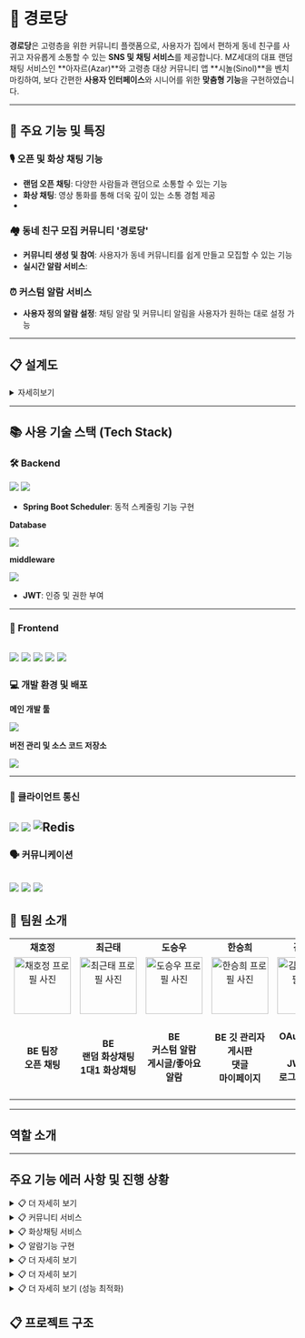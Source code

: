 # 🏡 경로당


**경로당**은 고령층을 위한 커뮤니티 플랫폼으로, 사용자가 집에서 편하게 동네 친구를 사귀고 자유롭게 소통할 수 있는 **SNS 및 채팅 서비스**를 제공합니다.
 MZ세대의 대표 랜덤 채팅 서비스인 **아자르(Azar)**와 고령층 대상 커뮤니티 앱 **시놀(Sinol)**을 벤치마킹하여, 
 보다 간편한 **사용자 인터페이스**와 시니어를 위한 **맞춤형 기능**을 구현하였습니다.

---
## 📌 주요 기능 및 특징

### 🎙️ 오픈 및 화상 채팅 기능
- **랜덤 오픈 채팅**: 다양한 사람들과 랜덤으로 소통할 수 있는 기능  
- **화상 채팅**: 영상 통화를 통해 더욱 깊이 있는 소통 경험 제공
- 
### 🏘️ 동네 친구 모집 커뮤니티 '경로당'
- **커뮤니티 생성 및 참여**: 사용자가 동네 커뮤니티를 쉽게 만들고 모집할 수 있는 기능  
- **실시간 알람 서비스**: 

### ⏰ 커스텀 알람 서비스
- **사용자 정의 알람 설정**: 채팅 알람 및 커뮤니티 알림을 사용자가 원하는 대로 설정 가능 
  
---
## 📋 설계도
<details>
<summary>자세히보기</summary>

### ERD

![너의 손주는 (2)](https://github.com/user-attachments/assets/d1b2f05a-3d27-4faf-a531-ef91d3b90f65)

---

### 유즈케이스 다이어그램

![user case 다이어그램-페이지-1의 복사본 drawio](https://github.com/user-attachments/assets/25890621-e0ab-47c9-8c5f-5ac57bec795b)

---

### 시퀀스 다이어그램

![시퀀스 다이어그램 (2)](https://github.com/user-attachments/assets/0ad6faa8-b5ce-4aab-b3ce-5e40fb40bd76)



</details>

---

## 📚 사용 기술 스택 (Tech Stack)

### 🛠 Backend

 <img src="https://img.shields.io/badge/Java-007396?style=for-the-badge&logo=Java&logoColor=white">
 <img src="https://img.shields.io/badge/Spring Boot-6DB33F?style=for-the-badge&logo=spring boot&logoColor=white">

   - **Spring Boot Scheduler**: 동적 스케줄링 기능 구현
 
<strong>Database</strong>

  <img src="https://img.shields.io/badge/My Sql-4479A1?style=for-the-badge&logo=mysql&logoColor=white"> 
  
<strong>middleware</strong>
 
  <img src="https://img.shields.io/badge/redis-%23DD0031.svg?style=for-the-badge&logo=redis&logoColor=white">

  


- **JWT**: 인증 및 권한 부여
---

### 🎨 Frontend
<img src="https://img.shields.io/badge/html5-E34F26?style=for-the-badge&logo=html5&logoColor=white">  <img src="https://img.shields.io/badge/css3-1572B6?style=for-the-badge&logo=css3&logoColor=white">  <img src="https://img.shields.io/badge/Thymeleaf-005F0F?style=for-the-badge&logo=Thymeleaf&logoColor=white">  <img src="https://img.shields.io/badge/CKEditor-0287D0?style=for-the-badge&logo=ckeditor4&logoColor=white">
<img src="https://img.shields.io/badge/javascript-%23323330.svg?style=for-the-badge&logo=javascript&logoColor=%23F7DF1E"> 
---

### 💻 개발 환경 및 배포

<strong>메인 개발 툴</strong>

 <img src="https://img.shields.io/badge/IntelliJ IDEA -000000?style=for-the-badge&logo=intellijidea&logoColor=white">
  
 <strong>버전 관리 및 소스 코드 저장소  </strong>
 
  <img src="https://img.shields.io/badge/GitHub -181717?style=for-the-badge&logo=github&logoColor=white">
  
---

### 📡 클라이언트 통신
 <img src="https://img.shields.io/badge/WebSocket API-색상?style=for-the-badge&logo=rsocket&logoColor=white"> <img src="https://img.shields.io/badge/webrtc -333333?style=for-the-badge&logo=webrtc&logoColor=white">  ![Redis](https://img.shields.io/badge/redis-%23DD0031.svg?style=for-the-badge&logo=redis&logoColor=white)
---

### 🗣 커뮤니케이션
 <img src="https://img.shields.io/badge/Notion-%23000000.svg?style=for-the-badge&logo=notion&logoColor=white"> <img src="https://img.shields.io/badge/Zoom-2D8CFF?style=for-the-badge&logo=zoom&logoColor=white"> <img src="https://img.shields.io/badge/Discord-%235865F2.svg?style=for-the-badge&logo=discord&logoColor=white">
---


## 📌 팀원 소개

<table>
  <tbody>
    <!-- 첫 번째 행: 팀원 이름 -->
    <tr>
      <td align="center"><b>채호정</b></td>
      <td align="center"><b>최근태</b></td>
      <td align="center"><b>도승우</b></td>
      <td align="center"><b>한승희</b></td>
      <td align="center"><b>김강민</b></td>
    </tr>
    <tr>
      <td align="center">
        <a href="https://github.com/Hojeong016">
          <img src="https://avatars.githubusercontent.com/Hojeong016" width="100px;" alt="채호정 프로필 사진"/>
        </a>
      </td>
      <td align="center">
        <a href="https://github.com/MagongDo">
           <img src="https://avatars.githubusercontent.com/RooDu" width="100px;" alt="최근태 프로필 사진"/>
        </a>
      </td>
      <td align="center">
        <a href="https://github.com/RooDu">
        <img src="https://avatars.githubusercontent.com/MagongDo" width="100px;" alt="도승우 프로필 사진"/>
        </a>
      </td>
      <td align="center">
        <a href="https://github.com/SeungHuiHan">
          <img src="https://avatars.githubusercontent.com/SeungHuiHan" width="100px;" alt="한승희 프로필 사진"/>
        </a>
      </td>
      <td align="center">
        <a href="https://github.com/adorahelen">
          <img src="https://avatars.githubusercontent.com/adorahelen" width="100px;" alt="김강민 프로필 사진"/>
        </a>
      </td>
    </tr>
    <tr>
      <td align="center"><b>BE 팀장<br/>오픈 채팅</b></td>
      <td align="center"><b>BE<br/>랜덤 화상채팅<br/>1대1 화상채팅</b></td>
      <td align="center"><b>BE<br/>커스텀 알람<br/>게시글/좋아요 알람</b></td>
      <td align="center"><b>BE 깃 관리자<br/>게시판<br/>댓글<br/>마이페이지</b></td>
      <td align="center"><b>BE<br/>OAuth2 로그인<br/>JWT토큰<br/>로그인/회원가입</b></td>
    </tr>
  </tbody>
</table>

---

## 역할 소개 

 




---
## 주요 기능 에러 사항 및 진행 상황 


<details>
<summary>📋 더 자세히 보기</summary>

-작성

</details>

<details>
<summary>📋 커뮤니티 서비스 </summary>

### 🔍 미리 보기
- [게시글](#게시글)
- [댓글](#댓글)
- [마이 페이지](#마이-페이지)
- [해결해야할 점](#해결해야할-점)
- [추가 구현할 것](#추가-구현할-것)
- [더보기](#더보기)

### 게시글 
#### 게시글 목록
![image](https://github.com/user-attachments/assets/34bae5d1-9f2c-466f-ad81-67e004924279)
- 메인 페이지에서 경로당에 입장하면 게시글 목록이 나옵니다.
- 게시글 번호, 게시글 내용, 작성자(이메일), 작성일, 조회수, 좋아요 개수를 확인할 수 있습니다.
- 게시글 내용을 클릭하면 해당 게시글 단일 조회가 가능합니다.
- 한페이지가 게시글 목록 10개 조회가 가능하고 페이징 기능을 통해 페이지를 넘길 수 있습니다.

  
#### 새 글 등록
![image](https://github.com/user-attachments/assets/021cc8ec-f3d8-4880-9301-6556f5d9f9be)
- 웹 기반 텍스트 에디터인 CKEditor를 사용해서 내용을 작성할 수 있습니다.


#### 글 수정 시
![image](https://github.com/user-attachments/assets/9408f5e7-a015-4301-ac40-aa4456b20de0)
- 등록한 글을 수정시에 이미지를 올릴 수 있습니다.

#### 게시글 단일 조회
![image](https://github.com/user-attachments/assets/9d110ad9-c318-4bcb-9b9a-bfa98f3eed17)
- 해당 게시글 작성자만 수정, 삭제 버튼이 보입니다.
- 게시글 제목, 작성자 프로필 사진, 작성자(이메일), 작성일, 조회수, 게시글 내용, 좋아요, 댓글 수, 댓글이 나옵니다.
---

### 댓글
![image](https://github.com/user-attachments/assets/60b1153f-28ed-4065-8971-55d4fb09b94a)
- 현자 사용자의 이메일과 프로필 사진이 보입니다.
- 댓글을 등록하면 실시간으로 렌더링이 됩니다.
- 댓글에 대댓글을 작성할 수 있습니다.
- 댓글과 대댓글의 색이 구분됩니다.
- 현재 사용자가 작성한 댓글에만 수정, 삭제 버튼이 보입니다.
- 댓글을 삭제하면 '삭제된 댓글입니다'로 표시됩니다.
---

### 마이 페이지
#### 마이페이지의 메인
![image](https://github.com/user-attachments/assets/d3547c8b-a292-4ee0-8c99-5ccc2a883961)
- 회원 정보 수정, 현재사용자가 작성한 게시글, 댓글, 좋아요한 게시글 페이지로 이동이 가능합니다.
- 탈퇴하기 버튼이 존재합니다.

#### 회원 정보 수정 페이지
![image](https://github.com/user-attachments/assets/070c9d5d-236a-44c9-8794-b695dde6eeb4)
- 프로필 사진이 수정 가능합니다

#### 사용자가 작성한 게시글 목록 페이지
![image](https://github.com/user-attachments/assets/70ace36b-70f4-4435-81cc-f71b1aaf3cae)
- 현재 사용자가 작성한 게시글 목록 확인이 가능합니다.
- 게시글 제목을 누르면 해당 게시글 페이지로 이동합니다.

#### 사용자가 작성한 댓글 목록 페이지
![image](https://github.com/user-attachments/assets/6819b8b7-492a-4fe9-a2db-16d568f87942)
- 현재 사용자가 작성한 댓글 목록 확인이 가능합니다.
- 해당 댓글 내용, 작성일, 게시글 제목 확인이 가능합니다.
- 댓글을 누르면 해당 댓글이 작성된 게시글 페이지로 이동합니다.

#### 사용자가 좋아요한 게시글 목록 페이지
![image](https://github.com/user-attachments/assets/4a2e8688-64e4-4dcd-a2ff-a9a2d5719fd6)
- 사용자가 좋아요한 게시글 목록 확인이 가능합니다.
- 게시글 제목을 누르면 해당 게시글 페이지로 이동합니다.

#### 탈퇴하기
![image](https://github.com/user-attachments/assets/08d2fcb6-d10c-4ff5-9fd7-166d2eb8477d)
- 탈퇴하기 버튼을 누르면 디비에서 사용자의 정보가 사라집니다.

![image](https://github.com/user-attachments/assets/e166532e-193a-4ac5-a005-c0868b4959d3)
- 탈퇴한 사용자가 작성한 게시글의 작성자는 '탈퇴한 사용자입니다.'로 표시됩니다.
---

### 해결해야할 점
- 새 글 등록 시 이미지 업로드가 실패하는 문제가 있었습니다. 이는 게시글 ID가 자동 생성된 후 그 ID를 기반으로 이미지 객체를 생성하고 저장하는 로직이었기 때문에, 아직 저장되지 않은 게시글에 이미지를 첨부하려다 보니 생긴 문제입니다. 현재 글 수정시에만 이미지 등록이 가능한 상태입니다.
- 댓글 목록을 js에 많이 의존하여 코드를 작성했습니다.
- 마이페이지 댓글 목록에서 하나의 댓글을 누르면, 해당 게시물 페이지로 이동해서 바로 댓글로 갈 수 있도록 만들어야 합니다. ajax로직 수정이 필요해보입니다. 

### 추가 구현할 것
- 게시글 검색 기능(키워드로 검색)
- 게시글 카테고리 구분
- 댓글 페이징
- 관리자 페이지 만들기

### 더보기

</details>

<details>

<summary>📋 화상채팅 서비스 </summary>

## <U>🎥 랜덤 화상채팅 미리보기</U>

![프로젝트 (online-video-cutter com)](https://github.com/user-attachments/assets/7db99e2b-6c8b-4b0a-a52c-d08588b7b233)


![화면 캡처 2024-10-16 004748](https://github.com/user-attachments/assets/5fb6149f-4859-4813-bcc8-d5af62023c73)

# 1대1 랜덤 화상 채팅
WebSocket, Spring, WebRTC를 활용하여 구현한 1대1 랜덤 화상 채팅 입니다. 
사용자는 간단한 인터페이스를 통해 다른 사용자와 실시간으로 화상 대화를 할 수 있습니다. 
랜덤 매칭 기능을 통해 새로운 사람들과 쉽게 연결할 수 있습니다.

## 주요 기능
 - 1대1 랜덤 매칭: 사용자를 무작위로 매칭하여 화상 채팅을 연결합니다.
 - 실시간 화상 통화: WebRTC를 이용한 안정적인 실시간 영상 및 음성 통화 기능.
 - 채팅 메시지: 화상 통화 중 텍스트 메시지를 주고받을 수 있습니다.
 - 사용자 상태 표시: 사용자 퇴장 시 알림메세지를 표시합니다.

### 사용 방법
 - 애플리케이션에 접속하면 "랜덤 채팅 시작" 버튼이 표시됩니다.
 - 버튼을 클릭하여 다른 사용자와 매칭을 시도합니다.
 - 매칭이 성공하면 화상 통화가 시작됩니다.
 - 통화 중에는 음성, 영상 및 텍스트 채팅을 이용할 수 있습니다.
 - 통화를 끊으시면 다시 랜덤채팅 메인화면으로 돌아갑니다.
   
</details>
<details>
<summary>📋 알람기능 구현 </summary>

### 🔍 미리 보기
- [커스텀 알람 리스트 화면](#커스텀-알람-리스트-화면)
- [커스텀 알람 생성](#커스텀-알람-생성)
- [수정된 알람 리스트](#수정된-알람-리스트)
- [알람 수정](#알람-수정)
- [일반 알림 리스트](#일반-알림-리스트)

### 커스텀 알람 리스트 화면

![커스텀 알람 리스트](https://github.com/user-attachments/assets/e04c539c-dacf-471f-a36f-3b4ab89e1528)

사용자가 추가한 알람들의 리스트를 보여주는 화면입니다. 각 알람은 수정 및 삭제가 가능하며, 알람은 설정한 시간에 맞춰 작동합니다.


### 커스텀 알람 생성

![커스텀 알람 생성](https://github.com/user-attachments/assets/db979627-e559-49ee-87b6-009b7461877d)

사용자가 알람을 생성할 수 있는 화면입니다. 알람 메시지와 시간과 요일을 설정하고, 알람을 활성화할 요일을 선택할 수 있습니다. 알람은 동적 스케줄링을 통해 선택된 요일과 시간에 맞춰 작동합니다.
커스텀 알람을 웹소켓으로 구현할 때 클라이언트 입력을 수신 받는 handlermessage에서 순환 참조가 발생하여 AplicationEvent를 활용하여 커스텀 서비스를 직접 참조 하지 않도록 구현하여 순환참조를 해결하였습니다.


### 수정된 알람 리스트

![수정된 알람](https://github.com/user-attachments/assets/cf6bccef-8630-4252-bf1d-59e5bee6ab62)

수정된 알람은 리스트에서 실시간으로 반영되며, 사용자가 설정한 새로운 시간과 메시지로 업데이트됩니다.


### 알람 수정

![알람 수정](https://github.com/user-attachments/assets/9d2a3465-6f45-42e2-b304-48c0ee0a7d9c)

기존 알람을 수정할 수 있는 화면입니다. 알람 시간을 변경하고 요일을 추가/제거할 수 있으며, 메시지 역시 수정 가능합니다.


### 일반 알림 리스트


![일반 알림 리스트](https://github.com/user-attachments/assets/fd22e1ea-3b8f-414c-ae28-e327ec44d8db)

사용자가 설정한 알람 외에도 댓글 및 좋아요 알림을 실시간으로 받을 수 있습니다. 

알림 리스트는 최신 알림부터 보여지며, 각 알림의 상세 내용이 표시됩니다.

알람은 알람 타입에 따라 구별되어 리스트을 받을 수 있습니다.

댓글 및 좋아요 알림같은 경우 클릭 시 읽음 처리가 되며 알림 리스트에 더이상 나오지 않게 하였고 게시물 api로 이동할 수 있도록 설계하였습니다.



</details>

<details>
<summary>📋 더 자세히 보기 </summary>

- 

</details>

<details>
<summary>📋 더 자세히 보기 </summary>


</details>
<details>
<summary>📋 더 자세히 보기 (성능 최적화)</summary>


</details>



## 📋 프로젝트 구조


